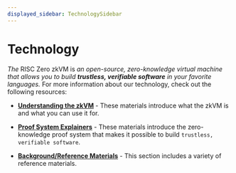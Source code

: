 ```yaml
---
displayed_sidebar: TechnologySidebar
---
```


# Technology

*The* RISC Zero zkVM is *an open-source, zero-knowledge virtual machine that allows you to build **trustless, verifiable software** in your favorite languages.* For more information about our technology, check out the following resources: 

- [**Understanding the zkVM**](explainers/zkvm/what_is_risc_zero.md) - These materials introduce what the zkVM is and what you can use it for. 

- [**Proof System Explainers**](explainers/proof-system/what_is_a_receipt.md) - These materials introduce the zero-knowledge proof system that makes it possible to build `trustless, verifiable software`. 

- [**Background/Reference Materials**](reference-docs/about-starks.md) - This section includes a variety of reference materials. 
